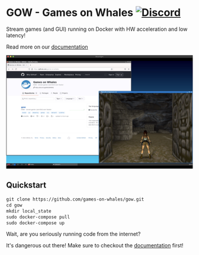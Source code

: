 # GOW - Games on Whales [![Discord](https://img.shields.io/discord/856434175455133727.svg?label=&logo=discord&logoColor=ffffff&color=7389D8&labelColor=6A7EC2)](https://discord.gg/kRGUDHNHt2)

Stream games (and GUI) running on Docker with HW acceleration and low latency! 

Read more on our [documentation](docs/README.md)

![Screenshot of GOW running](docs/img/GOW-running.jpg)

## Quickstart

```console
git clone https://github.com/games-on-whales/gow.git
cd gow
mkdir local_state
sudo docker-compose pull
sudo docker-compose up
```

Wait, are you seriously running code from the internet?

It's dangerous out there! Make sure to checkout the [documentation](docs/README.md) first!


